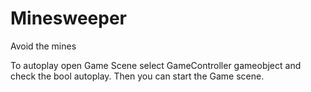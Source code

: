 # Minesweeper
Avoid the mines

To autoplay 
open Game Scene select GameController gameobject and check
the bool autoplay. Then you can start the Game scene.

